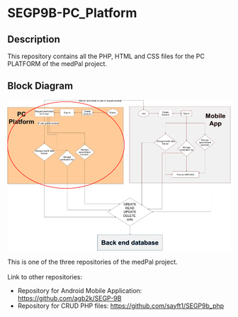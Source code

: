 # SEGP9B-PC_Platform

## Description

This repository contains all the PHP, HTML and CSS files for the PC PLATFORM of the medPal project.

## Block Diagram

<img src="bd-pc-marked.png" alt="Block Diagram" width="600"/>

This is one of the three repositories of the medPal project.<br><br>
Link to other repositories:<br>
- Repository for Android Mobile Application: https://github.com/agb2k/SEGP-9B    
- Repository for CRUD PHP files: https://github.com/sayft1/SEGP9b_php
